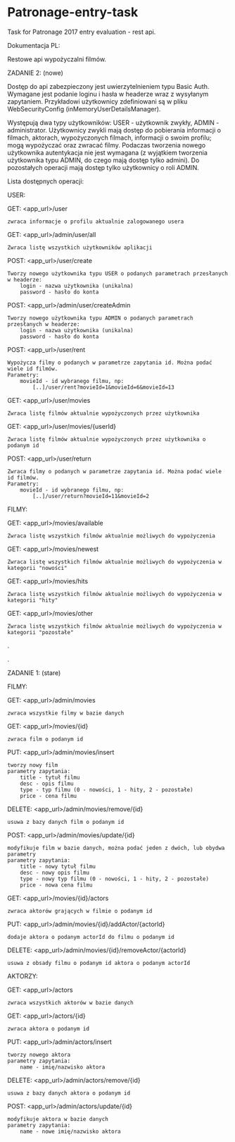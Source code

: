 # Patronage-entry-task

Task for Patronage 2017 entry evaluation - rest api.

Dokumentacja PL:

Restowe api wypożyczalni filmów.

ZADANIE 2: (nowe)

Dostęp do api zabezpieczony jest uwierzytelnieniem typu Basic Auth. Wymagane jest podanie loginu i hasła w headerze wraz
z wysyłanym zapytaniem. Przykładowi użytkownicy zdefiniowani są w pliku WebSecurityConfig (inMemoryUserDetailsManager).

Występują dwa typy użytkowników: USER - użytkownik zwykły, ADMIN - administrator. Użytkownicy zwykli mają dostęp do pobierania
informacji o filmach, aktorach, wypożyczonych filmach, informacji o swoim profilu; mogą wypożyczać oraz zwracać filmy.
Podaczas tworzenia nowego użytkownika autentykacja nie jest wymagana (z wyjątkiem tworzenia użytkownika typu ADMIN, do 
czego mają dostęp tylko admini).
Do pozostałych operacji mają dostęp tylko użytkownicy o roli ADMIN.

Lista dostępnych operacji:

USER:

GET: <app_url>/user

    zwraca informacje o profilu aktualnie zalogowanego usera
    
GET: <app_url>/admin/user/all

    Zwraca listę wszystkich użytkowników aplikacji
    
POST: <app_url>/user/create
    
    Tworzy nowego użytkownika typu USER o podanych parametrach przesłanych w headerze:
        login - nazwa użytkownika (unikalna)
        password - hasło do konta

POST: <app_url>/admin/user/createAdmin

    Tworzy nowego użytkownika typu ADMIN o podanych parametrach przesłanych w headerze:
        login - nazwa użytkownika (unikalna)
        password - hasło do konta
        
POST: <app_url>/user/rent

    Wypożycza filmy o podanych w parametrze zapytania id. Można podać wiele id filmów.
    Parametry:
        movieId - id wybranego filmu, np:
            [..]/user/rent?movieId=1&movieId=6&movieId=13

GET: <app_url>/user/movies

    Zwraca listę filmów aktualnie wypożyczonych przez użytkownika
    
GET: <app_url>/user/movies/{userId}

    Zwraca listę filmów aktualnie wypożyczonych przez użytkownika o podanym id
    
POST: <app_url>/user/return

    Zwraca filmy o podanych w parametrze zapytania id. Można podać wiele id filmów.
    Parametry:
        movieId - id wybranego filmu, np:
            [..]/user/return?movieId=11&movieId=2


FILMY:

GET: <app_url>/movies/available

    Zwraca listę wszystkich filmów aktualnie możliwych do wypożyczenia
    
GET: <app_url>/movies/newest

    Zwraca listę wszystkich filmów aktualnie możliwych do wypożyczenia w kategorii "nowości"

GET: <app_url>/movies/hits

    Zwraca listę wszystkich filmów aktualnie możliwych do wypożyczenia w kategorii "hity"

GET: <app_url>/movies/other

    Zwraca listę wszystkich filmów aktualnie możliwych do wypożyczenia w kategorii "pozostałe"

.

.

ZADANIE 1: (stare)

FILMY:


GET: <app_url>/admin/movies

    zwraca wszystkie filmy w bazie danych

GET: <app_url>/movies/{id}

    zwraca film o podanym id

PUT: <app_url>/admin/movies/insert

    tworzy nowy film
    parametry zapytania:
        title - tytuł filmu
        desc - opis filmu
        type - typ filmu (0 - nowości, 1 - hity, 2 - pozostałe)
        price - cena filmu

DELETE: <app_url>/admin/movies/remove/{id}

    usuwa z bazy danych film o podanym id

POST: <app_url>/admin/movies/update/{id}

    modyfikuje film w bazie danych, można podać jeden z dwóch, lub obydwa parametry
    parametry zapytania:
        title - nowy tytuł filmu
        desc - nowy opis filmu
        type - nowy typ filmu (0 - nowości, 1 - hity, 2 - pozostałe)
        price - nowa cena filmu

GET: <app_url>/movies/{id}/actors

    zwraca aktorów grających w filmie o podanym id

PUT: <app_url>/admin/movies/{id}/addActor/{actorId}

    dodaje aktora o podanym actorId do filmu o podanym id

DELETE: <app_url>/admin/movies/{id}/removeActor/{actorId}

    usuwa z obsady filmu o podanym id aktora o podanym actorId




AKTORZY:


GET: <app_url>/actors

    zwraca wszystkich aktorów w bazie danych

GET: <app_url>/actors/{id}

    zwraca aktora o podanym id

PUT: <app_url>/admin/actors/insert

    tworzy nowego aktora
    parametry zapytania:
        name - imię/nazwisko aktora

DELETE: <app_url>/admin/actors/remove/{id}

    usuwa z bazy danych aktora o podanym id

POST: <app_url>/admin/actors/update/{id}

    modyfikuje aktora w bazie danych
    parametry zapytania:
        name - nowe imię/nazwisko aktora